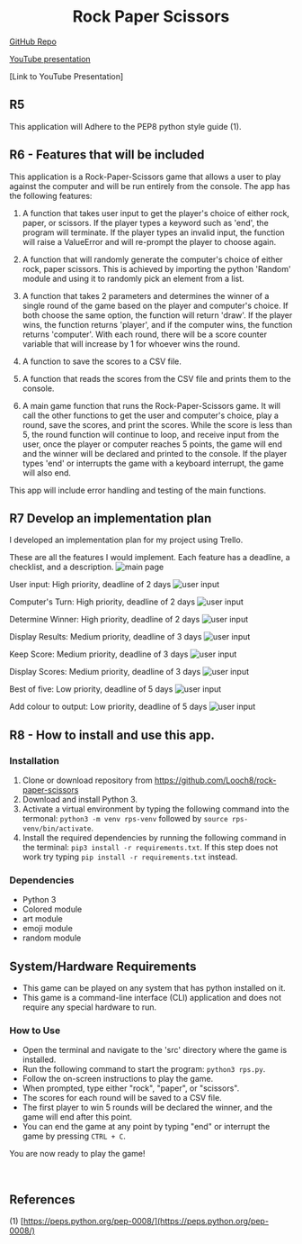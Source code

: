 # <h1 style="text-align: center;">Rock Paper Scissors</h1>

[GitHub Repo](https://github.com/Looch8/rps-terminal-app.git)

[YouTube presentation](https://youtu.be/0tInpwq2nNM)

[Link to YouTube Presentation]

## R5

This application will Adhere to the PEP8 python style guide (1).

## R6 - Features that will be included

This application is a Rock-Paper-Scissors game that allows a user to play against the computer and will be run entirely from the console.
The app has the following features:

1. A function that takes user input to get the player's choice of either rock, paper, or scissors. If the player types a keyword such as 'end', the program will terminate. If the player types an invalid input, the function will raise a ValueError and will re-prompt the player to choose again.

2. A function that will randomly generate the computer's choice of either rock, paper scissors.
   This is achieved by importing the python 'Random' module and using it to randomly pick an element from a list.

3. A function that takes 2 parameters and determines the winner of a single round of the game based on the player and computer's choice.
   If both choose the same option, the function will return 'draw'. If the player wins, the function returns 'player', and if the computer wins, the function returns 'computer'.
   With each round, there will be a score counter variable that will increase by 1 for whoever wins the round.

4. A function to save the scores to a CSV file.

5. A function that reads the scores from the CSV file and prints them to the console.

6. A main game function that runs the Rock-Paper-Scissors game. It will call the other functions to get the user and computer's choice, play a round, save the scores, and print the scores.
   While the score is less than 5, the round function will continue to loop, and receive input from the user, once the player or computer reaches 5 points, the game will end and the winner will be declared and printed to the console. If the player types 'end' or interrupts the game with a keyboard interrupt, the game will also end.

This app will include error handling and testing of the main functions.

## R7 Develop an implementation plan

I developed an implementation plan for my project using Trello.

These are all the features I would implement.
Each feature has a deadline, a checklist, and a description.
![main page](docs/trello1.png)

User input: High priority, deadline of 2 days
![user input](docs/trello2.png)

Computer's Turn: High priority, deadline of 2 days
![user input](docs/trello3.png)

Determine Winner: High priority, deadline of 2 days
![user input](docs/trello4.png)

Display Results: Medium priority, deadline of 3 days
![user input](docs/trello5.png)

Keep Score: Medium priority, deadline of 3 days
![user input](docs/trello6.png)

Display Scores: Medium priority, deadline of 3 days
![user input](docs/trello7.png)

Best of five: Low priority, deadline of 5 days
![user input](docs/trello8.png)

Add colour to output: Low priority, deadline of 5 days
![user input](docs/trello9.png)

## R8 - How to install and use this app.

### Installation

1. Clone or download repository from https://github.com/Looch8/rock-paper-scissors
2. Download and install Python 3.
3. Activate a virtual environment by typing the following command into the termonal: `python3 -m venv rps-venv` followed by `source rps-venv/bin/activate`.
4. Install the required dependencies by running the following command in the terminal: `pip3 install -r requirements.txt`. If this step does not work try typing `pip install -r requirements.txt` instead.

### Dependencies

-   Python 3
-   Colored module
-   art module
-   emoji module
-   random module

## System/Hardware Requirements

-   This game can be played on any system that has python installed on it.
-   This game is a command-line interface (CLI) application and does not require any special hardware to run.

### How to Use

-   Open the terminal and navigate to the 'src' directory where the game is installed.
-   Run the following command to start the program: `python3 rps.py`.
-   Follow the on-screen instructions to play the game.
-   When prompted, type either "rock", "paper", or "scissors".
-   The scores for each round will be saved to a CSV file.
-   The first player to win 5 rounds will be declared the winner, and the game will end after this point.
-   You can end the game at any point by typing "end" or interrupt the game by pressing `CTRL + C`.

You are now ready to play the game!

<div style="page-break-after: always; visibility: hidden"> 
\pagebreak 
</div>

## References

(1) [https://peps.python.org/pep-0008/](https://peps.python.org/pep-0008/)
